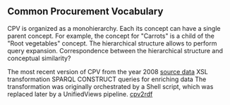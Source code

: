 ## Common Procurement Vocabulary

CPV is organized as a monohierarchy.
Each its concept can have a single parent concept.
For example, the concept for "Carrots" is a child of the "Root vegetables" concept.
The hierarchical structure allows to perform query expansion.
Correspondence between the hierarchical structure and conceptual similarity?

The most recent version of CPV from the year 2008
[source data](http://simap.ted.europa.eu/web/simap/cpv)
XSL transformation
SPARQL CONSTRUCT queries for enriching data
The transformation was originally orchestrated by a Shell script, which was replaced later by a UnifiedViews pipeline.
[cpv2rdf](https://github.com/opendatacz/cpv2rdf)
